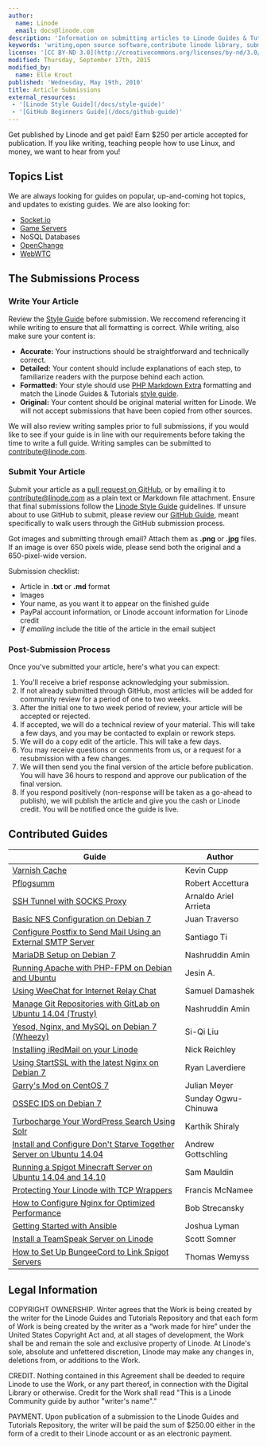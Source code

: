 ```yaml
---
author:
  name: Linode
  email: docs@linode.com
description: 'Information on submitting articles to Linode Guides & Tutorials, including benefits and procedures.'
keywords: 'writing,open source software,contribute linode library, submissions'
license: '[CC BY-ND 3.0](http://creativecommons.org/licenses/by-nd/3.0/us/)'
modified: Thursday, September 17th, 2015
modified_by:
  name: Elle Krout
published: 'Wednesday, May 19th, 2010'
title: Article Submissions
external_resources:
 - '[Linode Style Guide](/docs/style-guide)'
 - '[GitHub Beginners Guide](/docs/github-guide)'
---
```


Get published by Linode and get paid! Earn $250 per article accepted for publication. If you like writing, teaching people how to use Linux, and money, we want to hear from you!


## Topics List

We are always looking for guides on popular, up-and-coming hot topics, and updates to existing guides. We are also looking for:

-   [Socket.io](http://socket.io/)
-   [Game Servers](/docs/applications/game-servers/)
-   NoSQL Databases
-   [OpenChange](http://www.openchange.org/)
-   [WebWTC](http://www.webrtc.org/)

## The Submissions Process

### Write Your Article

Review the [Style Guide](/docs/style-guide) before submission. We reccomend referencing it while writing to ensure that all formatting is correct. While writing, also make sure your content is:

-   **Accurate:** Your instructions should be straightforward and technically correct.
-   **Detailed:** Your content should include explanations of each step, to familiarize readers with the purpose behind each action.
-   **Formatted:** Your style should use [PHP Markdown Extra](https://michelf.ca/projects/php-markdown/extra/) formatting and match the Linode Guides & Tutorials [style guide](/docs/style-guide).
-   **Original:** Your content should be original material written for Linode. We will not accept submissions that have been copied from other sources.

We will also review writing samples prior to full submissions, if you would like to see if your guide is in line with our requirements before taking the time to write a full guide. Writing samples can be submitted to <contribute@linode.com>.


### Submit Your Article

Submit your article as a [pull request on GitHub](/docs/github-guide), or by emailing it to <contribute@linode.com> as a plain text or Markdown file attachment. Ensure that final submissions follow the [Linode Style Guide](/docs/style-guide) guidelines. If unsure about to use GitHub to submit, please review our [GitHub Guide](/docs/github-guide), meant specifically to walk users through the GitHub submission process.

Got images and submitting through email? Attach them as **.png** or **.jpg** files. If an image is over 650 pixels wide, please send both the original and a 650-pixel-wide version.

Submission checklist:

-   Article in **.txt** or **.md** format
-   Images
-   Your name, as you want it to appear on the finished guide
-   PayPal account information, or Linode account information for Linode credit
-   *If emailing* include the title of the article in the email subject


### Post-Submission Process

Once you've submitted your article, here's what you can expect:

1.  You'll receive a brief response acknowledging your submission.
2.	If not already submitted through GitHub, most articles will be added for community review for a period of one to two weeks.
3.	After the initial one to two week period of review, your article will be accepted or rejected.
4.  If accepted, we will do a technical review of your material. This will take a few days, and you may be contacted to explain or rework steps.
5.  We will do a copy edit of the article. This will take a few days.
6.  You may receive questions or comments from us, or a request for a resubmission with a few changes.
7.  We will then send you the final version of the article before publication. You will have 36 hours to respond and approve our publication of the final version.
8.  If you respond positively (non-response will be taken as a go-ahead to publish), we will publish the article and give you the cash or Linode credit. You will be notified once the guide is live.


## Contributed Guides

Guide                                                                         | Author
----------------------------------------------------------------------------- | ------
[Varnish Cache](/docs/websites/varnish/getting-started-with-varnish-cache)    | Kevin Cupp
[Pflogsumm](/docs/email/postfix/pflogsumm-for-postfix-monitoring-on-centos-6) | Robert Accettura
[SSH Tunnel with SOCKS Proxy](/docs/networking/ssh/setting-up-an-ssh-tunnel-with-your-linode-for-safe-browsing) | Arnaldo Ariel Arrieta
[Basic NFS Configuration on Debian 7](/docs/networking/basic-nfs-configuration-on-debian-7) | Juan Traverso
[Configure Postfix to Send Mail Using an External SMTP Server](/docs/email/postfix/postfix-smtp-debian7) | Santiago Ti
[MariaDB Setup on Debian 7](/docs/databases/mariadb/mariadb-setup-debian7)    | Nashruddin Amin
[Running Apache with PHP-FPM on Debian and Ubuntu](/docs/websites/apache/running-fastcgi-php-fpm-on-debian-7-with-apache) | Jesin A.
[Using WeeChat for Internet Relay Chat](/docs/applications/messaging/using-weechat-for-irc) | Samuel Damashek
[Manage Git Repositories with GitLab on Ubuntu 14.04 (Trusty)](/docs/applications/development/gitlab-on-ubuntu-14-04) | Nashruddin Amin
[Yesod, Nginx, and MySQL on Debian 7 (Wheezy)](/docs/websites/frameworks/yesod-nginx-mysql-on-debian-7-wheezy) | Si-Qi Liu
[Installing iRedMail on your Linode](/docs/email/iredmail/installing-iredmail) | Nick Reichley
[Using StartSSL with the latest Nginx on Debian 7](/docs/websites/nginx/startssl-wth-latest-nginx-debian-7) | Ryan Laverdiere
[Garry's Mod on CentOS 7](/docs/applications/game-servers/garrys-mod-server-on-centos-7) | Julian Meyer
[OSSEC IDS on Debian 7](/docs/security/ossec-ids-debian-7)                     | Sunday Ogwu-Chinuwa
[Turbocharge Your WordPress Search Using Solr](/docs/websites/cms/turbocharge-wordpress-search-with-solr) | Karthik Shiraly
[Install and Configure Don't Starve Together Server on Ubuntu 14.04](/docs/applications/game-servers/dont-starve-together-on-ubuntu)  | Andrew Gottschling
[Running a Spigot Minecraft Server on Ubuntu 14.04 and 14.10](/docs/applications/game-servers/minecraft-with-spigot-ubuntu) | Sam Mauldin
[Protecting Your Linode with TCP Wrappers](/docs/security/firewalls/protecting-your-linode-using-tcp-wrappers) | Francis McNamee
[How to Configure Nginx for Optimized Performance](/docs/websites/nginx/configure-nginx-for-optimized-performance) | Bob Strecansky
[Getting Started with Ansible](/docs/applications/ansible/getting-started-with-ansible) | Joshua Lyman
[Install a TeamSpeak Server on Linode](/docs/applications/game-servers/install-teamspeak) | Scott Somner
[How to Set Up BungeeCord to Link Spigot Servers](/docs/applications/game-servers/minecraft-with-bungee-cord) | Thomas Wemyss


## Legal Information

COPYRIGHT OWNERSHIP. Writer agrees that the Work is being created by the writer for the Linode Guides and Tutorials Repository and that each form of Work is being created by the writer as a “work made for hire” under the United States Copyright Act and, at all stages of development, the Work shall be and remain the sole and exclusive property of Linode. At Linode's sole, absolute and unfettered discretion, Linode may make any changes in, deletions from, or additions to the Work.

CREDIT. Nothing contained in this Agreement shall be deeded to require Linode to use the Work, or any part thereof, in connection with the Digital Library or otherwise. Credit for the Work shall read "This is a Linode Community guide by author "writer's name"."

PAYMENT. Upon publication of a submission to the Linode Guides and Tutorials Repository, the writer will be paid the sum of $250.00 either in the form of a credit to their Linode account or as an electronic payment.
